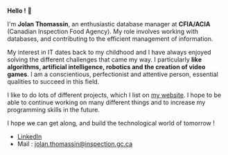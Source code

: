 **Hello !** 👋

I'm **Jolan Thomassin**, an enthusiastic database manager at **CFIA/ACIA** (Canadian Inspection Food Agency). My role involves working with databases, and contributing to the efficient management of information.

My interest in IT dates back to my childhood and I have always enjoyed solving the different challenges that came my way. I particularly **like algorithms, artificial intelligence, robotics and the creation of video games**. I am a conscientious, perfectionist and attentive person, essential qualities to succeed in this field.

I like to do lots of different projects, which I list on [my website](https://jolanthomassin.fr). I hope to be able to continue working on many different things and to increase my programming  skills in the future.

I hope we can get along, and build the technological world of tomorrow !

- [LinkedIn](https://www.linkedin.com/in/jolan-thomassin-839b341b9/)  
- Mail : jolan.thomassin@inspection.gc.ca